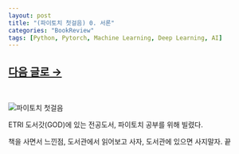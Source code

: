 ```yaml
---
layout: post
title: "(파이토치 첫걸음) 0. 서론"
categories: "BookReview"
tags: [Python, Pytorch, Machine Learning, Deep Learning, AI]
---
```


## [다음 글로 →](https://maizer2.github.io/bookreview/2022/04/04/(파이토치-첫걸음)-1.-딥러닝에-대하여.html)
<br/>

![파이토치 첫걸음](http://image.yes24.com/goods/73741253/XL)

ETRI 도서갓(GOD)에 있는 전공도서, 파이토치 공부를 위해 빌렸다.

책을 사면서 느낀점, 도서관에서 읽어보고 사자, 도서관에 있으면 사지말자. 끝